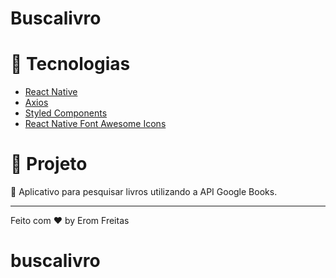 # Buscalivro

# :rocket: Tecnologias

- [React Native](https://reactnative.dev/)
- [Axios](https://github.com/axios/axios)
- [Styled Components](https://github.com/styled-components/styled-components)
- [React Native Font Awesome Icons](https://github.com/entria/react-native-fontawesome)

# :microscope: Projeto

:book: Aplicativo para pesquisar livros utilizando a API Google Books.


***
Feito com :heart: by Erom Freitas
# buscalivro

